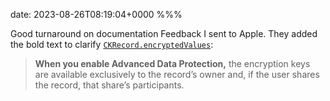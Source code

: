 date: 2023-08-26T08:19:04+0000
%%%

Good turnaround on documentation Feedback I sent to Apple. They added the bold text to clarify [`CKRecord.encryptedValues`](https://developer.apple.com/documentation/cloudkit/ckrecord/3746821-encryptedvalues):

> **When you enable Advanced Data Protection,** the encryption keys are available exclusively to the record’s owner and, if the user shares the record, that share’s participants.
